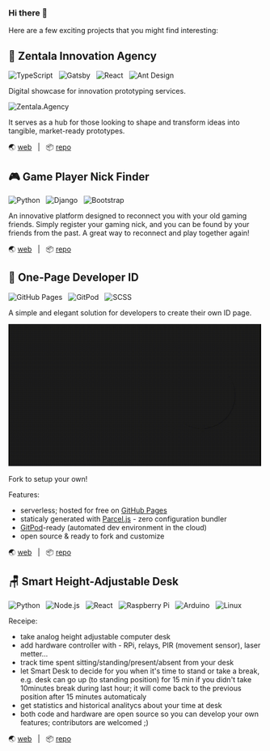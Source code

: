 ### Hi there 👋
Here are a few exciting projects that you might find interesting:

## 🚀 Zentala Innovation Agency  

![TypeScript](https://img.shields.io/badge/-TypeScript-3178C6?logo=typescript&logoColor=white) &nbsp; ![Gatsby](https://img.shields.io/badge/-Gatsby-663399?logo=gatsby&logoColor=white) &nbsp; ![React](https://img.shields.io/badge/-React-61DAFB?logo=react&logoColor=black) &nbsp; ![Ant Design](https://img.shields.io/badge/-AntDesign-0170FE?logo=antdesign&logoColor=white)


Digital showcase for innovation prototyping services.

<img src="https://repository-images.githubusercontent.com/710579793/127aab71-54da-4dc3-99d8-c9d4e828f56e" alt="Zentala.Agency" width="500"/>

 It serves as a hub for those looking to shape and transform ideas into tangible, market-ready prototypes.

🌏 [web](https://zentala.agency) &nbsp; | &nbsp; 📦 [repo](https://github.com/zentala/zentala.agency)

## 🎮 Game Player Nick Finder 

![Python](https://img.shields.io/badge/-Python-3776AB?logo=python&logoColor=white) &nbsp; ![Django](https://img.shields.io/badge/-Django-092E20?logo=django&logoColor=white) &nbsp; ![Bootstrap](https://img.shields.io/badge/-Bootstrap-7952B3?logo=bootstrap&logoColor=white)

An innovative platform designed to reconnect you with your old gaming friends. Simply register your gaming nick, and you can be found by your friends from the past. A great way to reconnect and play together again!

🌏 [web](https://gpnf.zentala.io) &nbsp; | &nbsp; 📦 [repo](https://github.com/zentala/game_player_nick_finder)


## 💼 One-Page Developer ID 

![GitHub Pages](https://img.shields.io/badge/-GitHubPages-222222?logo=githubpages&logoColor=white) &nbsp; ![GitPod](https://img.shields.io/badge/-GitPod-FF6C37?logo=gitpod&logoColor=white) &nbsp; ![SCSS](https://img.shields.io/badge/-SCSS-CC6699?logo=sass&logoColor=white) &nbsp; 

A simple and elegant solution for developers to create their own ID page. 

<img src="https://github.com/zentala/id.zentala.io/raw/main/preview.gif" width="500"/>

Fork to setup your own!

Features:
  - serverless; hosted for free on [GitHub Pages](https://pages.github.com/) 
  - staticaly generated with [Parcel.js](https://parceljs.org/) - zero configuration bundler
  - [GitPod](https://www.gitpod.io/)-ready (automated dev environment in the cloud)
  - open source & ready to fork and customize

🌏 [web](https://id.zentala.io) &nbsp; | &nbsp; 📦 [repo](https://github.com/zentala/id.zentala.io)

## 🪑 Smart Height-Adjustable Desk  

![Python](https://img.shields.io/badge/-Python-3776AB?logo=python&logoColor=white) &nbsp; ![Node.js](https://img.shields.io/badge/-Node.js-339933?logo=nodedotjs&logoColor=white) &nbsp; ![React](https://img.shields.io/badge/-React-61DAFB?logo=react&logoColor=black) &nbsp; ![Raspberry Pi](https://img.shields.io/badge/-RaspberryPi-A22846?logo=raspberrypi&logoColor=white) &nbsp; ![Arduino](https://img.shields.io/badge/-Arduino-00979D?logo=arduino&logoColor=white) &nbsp; ![Linux](https://img.shields.io/badge/-Linux-FCC624?logo=linux&logoColor=black)

Receipe:
  - take analog height adjustable computer desk
  - add hardware controller with - RPi, relays, PIR (movement sensor), laser metter... 
  - track time spent sitting/standing/present/absent from your desk
  - let Smart Desk to decide for you when it's time to stand or take a break, e.g. desk can go up (to standing position) for 15 min if you didn't take 10minutes break during last hour; it will come back to the previous position after 15 minutes automaticaly
  - get statistics and historical analitycs about your time at desk 
  - both code and hardware are open source so you can develop your own features; contributors are welcomed ;)

🌏 [web](https://desk.zentala.io) &nbsp; | &nbsp; 📦 [repo](https://github.com/zentala/open-smart-desk)

<!--
**zentala/zentala** is a ✨ _special_ ✨ repository because its `README.md` (this file) appears on your GitHub profile.

Here are some ideas to get you started:

- 🔭 I’m currently working on ...
- 🌱 I’m currently learning ...
- 👯 I’m looking to collaborate on ...
- 🤔 I’m looking for help with ...
- 💬 Ask me about ...
- 📫 How to reach me: ...
- 😄 Pronouns: ...
- ⚡ Fun fact: ...
-->
